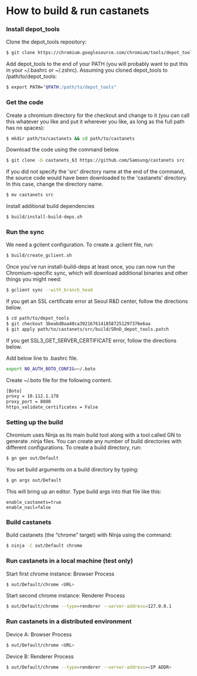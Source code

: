 
# How to build & run castanets


### Install depot_tools


Clone the depot_tools repository:

```sh
$ git clone https://chromium.googlesource.com/chromium/tools/depot_tools.git
```

Add depot_tools to the end of your PATH (you will probably want to put this in your ~/.bashrc or ~/.zshrc). Assuming you cloned depot_tools to /path/to/depot_tools:

```sh
$ export PATH="$PATH:/path/to/depot_tools"
```


### Get the code


Create a chromium directory for the checkout and change to it (you can call this whatever you like and put it wherever you like, as long as the full path has no spaces):

```sh
$ mkdir path/to/castanets && cd path/to/castanets
```

Download the code using the command below.

```sh
$ git clone -b castanets_63 https://github.com/Samsung/castanets src
```

If you did not specify the 'src' directory name at the end of the command, the source code would have been downloaded to the 'castanets' directory. In this case, change the directory name.

```sh
$ mv castanets src
```

Install additional build dependencies

```sh
$ build/install-build-deps.sh
```


### Run the sync

We need a gclient configuration. To create a .gclient file, run:

```sh
$ build/create_gclient.sh
```

Once you've run install-build-deps at least once, you can now run the Chromium-specific sync, which will download additional binaries and other things you might need:

```sh
$ gclient sync --with_branch_head
```

If you get an SSL certificate error at Seoul R&D center, follow the directions below.

```sh
$ cd path/to/depot_tools
$ git checkout 3beabd0aa40ca39216761418587251297376e6aa
$ git apply path/to/castanets/src/build/SRnD_depot_tools.patch
```
If you get SSL3_GET_SERVER_CERTIFICATE error, follow the directions below.


Add below line to .bashrc file.

```sh
export NO_AUTH_BOTO_CONFIG=~/.boto
```


Create ~/.boto file for the following content. 

```sh
[Boto]
proxy = 10.112.1.178
proxy_port = 8080
https_validate_certificates = False
```

### Setting up the build


Chromium uses Ninja as its main build tool along with a tool called GN to generate .ninja files. You can create any number of build directories with different configurations. To create a build directory, run:

```sh
$ gn gen out/Default
```

You set build arguments on a build directory by typing:

```sh
$ gn args out/Default
```

This will bring up an editor. Type build args into that file like this:

```
enable_castanets=true
enable_nacl=false
```


### Build castanets


Build castanets (the “chrome” target) with Ninja using the command:

```sh
$ ninja -C out/Default chrome
```


### Run castanets in a local machine (test only)

Start first chrome instance: Browser Process

```sh
$ out/Default/chrome <URL>
```

Start second chrome instance: Renderer Process

```sh
$ out/Default/chrome --type=renderer --server-address=127.0.0.1
```

### Run castanets in a distributed environment


Device A: Browser Process

```sh
$ out/Default/chrome <URL>
```

Device B: Renderer Process

```sh
$ out/Default/chrome --type=renderer --server-address=<IP ADDR>
```
